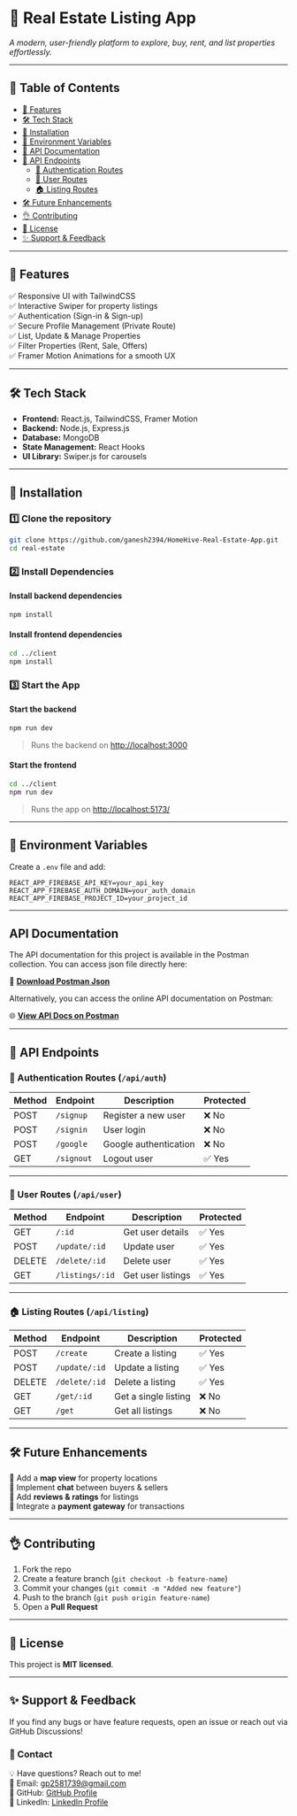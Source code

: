 # 🏡 Real Estate Listing App

_A modern, user-friendly platform to explore, buy, rent, and list properties effortlessly._

---

## 📌 Table of Contents

- [🚀 Features](#-features)
- [🛠️ Tech Stack](#️-tech-stack)
- [📌 Installation](#-installation)
- [🔑 Environment Variables](#-environment-variables)
- [📌 API Documentation](#-api-documentation)
- [📌 API Endpoints](#-api-endpoints)
  - [🔑 Authentication Routes](#-authentication-routes-api-auth)
  - [👤 User Routes](#-user-routes-api-user)
  - [🏠 Listing Routes](#-listing-routes-api-listing)
- [🛠 Future Enhancements](#-future-enhancements)
- [👌 Contributing](#-contributing)
- [📝 License](#-license)
- [✨ Support & Feedback](#-support--feedback)

---

## 🚀 Features

✅ Responsive UI with TailwindCSS  
✅ Interactive Swiper for property listings  
✅ Authentication (Sign-in & Sign-up)  
✅ Secure Profile Management (Private Route)  
✅ List, Update & Manage Properties  
✅ Filter Properties (Rent, Sale, Offers)  
✅ Framer Motion Animations for a smooth UX

---

## 🛠️ Tech Stack

- **Frontend:** React.js, TailwindCSS, Framer Motion
- **Backend:** Node.js, Express.js
- **Database:** MongoDB
- **State Management:** React Hooks
- **UI Library:** Swiper.js for carousels

---

## 📌 Installation

### **1️⃣ Clone the repository**

```bash
git clone https://github.com/ganesh2394/HomeHive-Real-Estate-App.git
cd real-estate
```

### **2️⃣ Install Dependencies**

#### Install backend dependencies

```bash
npm install
```

#### Install frontend dependencies

```bash
cd ../client
npm install
```

### **3️⃣ Start the App**

#### Start the backend

```bash
npm run dev
```

> Runs the backend on [http://localhost:3000](http://localhost:3000)

#### Start the frontend

```bash
cd ../client
npm run dev
```

> Runs the app on [http://localhost:5173/](http://localhost:5173/)

---

## 🔑 Environment Variables

Create a `.env` file and add:

```env
REACT_APP_FIREBASE_API_KEY=your_api_key
REACT_APP_FIREBASE_AUTH_DOMAIN=your_auth_domain
REACT_APP_FIREBASE_PROJECT_ID=your_project_id
```

---

## API Documentation

The API documentation for this project is available in the Postman collection. You can access json file directly here:

📄 **[Download Postman Json](https://github.com/ganesh2394/HomeHive-Real-Estate-App/blob/main/client/public/doc/HomeHive%20Real%20Estate%20Documentation.postman_collection.json?raw=true)**

Alternatively, you can access the online API documentation on Postman:

🌐 **[View API Docs on Postman](https://documenter.getpostman.com/view/38671941/2sAYk8wPAG)**

---

## 📌 API Endpoints

### 🔑 Authentication Routes (`/api/auth`)

| Method | Endpoint   | Description           | Protected |
| ------ | ---------- | --------------------- | --------- |
| POST   | `/signup`  | Register a new user   | ❌ No     |
| POST   | `/signin`  | User login            | ❌ No     |
| POST   | `/google`  | Google authentication | ❌ No     |
| GET    | `/signout` | Logout user           | ✅ Yes    |

---

### 👤 User Routes (`/api/user`)

| Method | Endpoint        | Description       | Protected |
| ------ | --------------- | ----------------- | --------- |
| GET    | `/:id`          | Get user details  | ✅ Yes    |
| POST   | `/update/:id`   | Update user       | ✅ Yes    |
| DELETE | `/delete/:id`   | Delete user       | ✅ Yes    |
| GET    | `/listings/:id` | Get user listings | ✅ Yes    |

---

### 🏠 Listing Routes (`/api/listing`)

| Method | Endpoint      | Description          | Protected |
| ------ | ------------- | -------------------- | --------- |
| POST   | `/create`     | Create a listing     | ✅ Yes    |
| POST   | `/update/:id` | Update a listing     | ✅ Yes    |
| DELETE | `/delete/:id` | Delete a listing     | ✅ Yes    |
| GET    | `/get/:id`    | Get a single listing | ❌ No     |
| GET    | `/get`        | Get all listings     | ❌ No     |

---

## 🛠 Future Enhancements

🔹 Add a **map view** for property locations  
🔹 Implement **chat** between buyers & sellers  
🔹 Add **reviews & ratings** for listings  
🔹 Integrate a **payment gateway** for transactions

---

## 👌 Contributing

1. Fork the repo
2. Create a feature branch (`git checkout -b feature-name`)
3. Commit your changes (`git commit -m "Added new feature"`)
4. Push to the branch (`git push origin feature-name`)
5. Open a **Pull Request**

---

## 📝 License

This project is **MIT licensed**.

---

## ✨ Support & Feedback

If you find any bugs or have feature requests, open an issue or reach out via GitHub Discussions!

### 💎 Contact

💡 Have questions? Reach out to me!  
📩 Email: gp2581739@gmail.com  
🐙 GitHub: [GitHub Profile](https://github.com/ganesh2394/)  
🚀 LinkedIn: [LinkedIn Profile](https://www.linkedin.com/in/ganesh-prasad09/)
